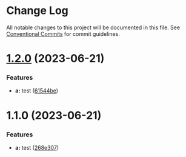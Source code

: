# Change Log

All notable changes to this project will be documented in this file.
See [Conventional Commits](https://conventionalcommits.org) for commit guidelines.

# [1.2.0](https://github.com/pablodenadai/lerna-test/compare/a@1.1.0...a@1.2.0) (2023-06-21)


### Features

* **a:** test ([61544be](https://github.com/pablodenadai/lerna-test/commit/61544bef3f1c22eaee6c7e5770d6732fb24496f6))





# 1.1.0 (2023-06-21)


### Features

* **a:** test ([268e307](https://github.com/pablodenadai/lerna-test/commit/268e307393bde5a9045fb1abbfc379148df1d618))
